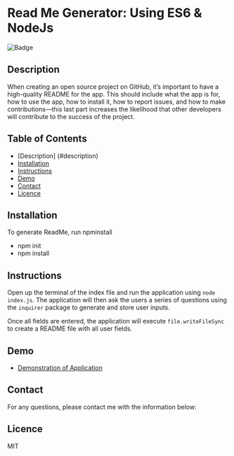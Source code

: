 # Read Me Generator: Using ES6 & NodeJs

![Badge](https://img.shields.io/badge/license-MIT-blue)

## Description
When creating an open source project on GitHub, it’s important to have a high-quality README for the app. This should include what the app is for, how to use the app, how to install it, how to report issues, and how to make contributions&mdash;this last part increases the likelihood that other developers will contribute to the success of the project. 

## Table of Contents
* [Description] (#description)
* [Installation](#installation)
* [Instructions](#instructions)
* [Demo](#demo)
* [Contact](#contact)
* [Licence](#licence)

## Installation
To generate ReadMe, run npminstall

* npm init
* npm install

## Instructions

Open up the terminal of the index file and run the application using `node index.js`. The application will then ask the users a series of questions using the `inquirer` package to generate and store user inputs. 

Once all fields are entered, the application will execute `file.writeFileSync` to create a README file with all user fields.

## Demo
* [Demonstration of Application](addlinkhere)

## Contact
For any questions, please contact me with the information below:

## Licence
MIT